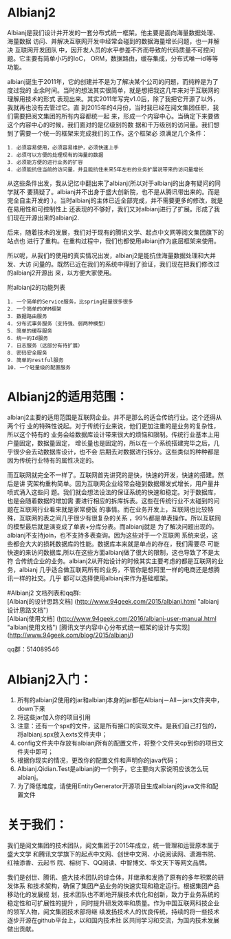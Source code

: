 # Albianj2
Albianj是我们设计并开发的一套分布式统一框架。他主要是面向海量数据处理、海量数据
访问、并解决互联网开发中经常会碰到的数据海量增长问题，也一并解决 互联网开发团队
中，因开发人员的水平参差不齐而导致的代码质量不可控问题。它主要有简单小巧的IoC，
ORM，数据路由，缓存集成，分布式唯一id等等功能。  

albianj诞生于2011年，它的创建并不是为了解决某个公司的问题，而纯粹是为了度过我的
业余时间。当时的想法其实很简单，就是想把我这几年来对于互联网的理解用技术的形式
表现出来。其实2011年写完v1.0后，除了我把它开源了以外，我就再也没有去管过它。直
到2015年的4月份，当时我已经在阅文集团任职，我们需要把阅文集团的所有内容都统一起
来，形成一个内容中心。当确定下来要做这个内容中心的时候，我们面对的是亿级别的数
据和千万级别的访问量。我们想到了需要一个统一的框架来完成我们的工作。这个框架必
须满足几个条件：  

    1. 必须容易使用，必须容易维护，必须快速上手  
    2. 必须可以方便的处理现有的海量的数据  
    3. 必须能方便的进行业务的扩容  
    4. 必须能抗住当前的访问量，并且能抗住未来5年左右的业务扩展说带来的访问量增长  

从这些条件出发，我从记忆中翻出来了albianj(所以对于albianj的出身有疑问的同学就不
要猜疑了。albianj并不出身于盛大创新院，也不是从腾讯带出来的。而是完全自主开发的
）。当时albianj的主体已近全部完成，并不需要更多的修改，就是在易用性和可控制性上
还表现的不够好，我们又对albianj进行了扩展。形成了我们现在开源出来的albianj2.  

后来，随着技术的发展，我们对于现有的腾讯文学、起点中文网等阅文集团旗下的站点也
进行了重构。在重构过程中，我们也都使用albianj作为底层框架来使用。  

所以呢，从我们的使用的真实情况出发，albianj2是能抗住海量数据处理和大并发、大访
问量的。既然已近在我们的系统中得到了验证，我们现在把我们修改过的albianj2开源出
来，以方便大家使用。  

附albianj2的功能列表  

    1. 一个简单的Service服务，比spring轻量很多很多  
    2. 一个简单的ORM框架  
    3. 数据路由服务  
    4. 分布式事务服务（支持强、弱两种模型）  
    5. 简单的缓存服务  
    6. 统一的Id服务  
    7. 日志服务（这部分有待扩展）  
    8. 密码安全服务  
    9. 简单的restful服务  
    10. 一个轻量级的配置服务  

# Albianj2的适用范围：  

albianj2主要的适用范围是互联网企业。并不是那么的适合传统行业。这个还得从两个行
业的特殊性说起。对于传统行业来说，他们更加注重的是业务的复杂性，所以这个特有的
业务会给数据库设计带来很大的烦恼和限制。传统行业基本上用户量固定，数据量固定，
增长量也是固定的，所以在一个系统搭建完毕之后，几乎很少会去动数据库设计，也不会
后期去对数据进行拆分。这些类似的种种都是因为传统行业特有的属性决定的。  

而互联网就完全不一样了。互联网首先讲究的是快，快速的开发，快速的搭建。然后是讲
究架构重构简单。因为互联网企业经常会碰到数据爆发式增长，用户量井喷式涌入这些问
题。我们就会想法设法的保证系统的快速和稳定。对于数据库，也是会随着数据的增加需
要进行相应的拆库拆表。这些在传统行业不太碰到的问题在互联网行业看来就是家常便饭
的事情。而在业务开发上，互联网也比较特殊，互联网的表之间几乎很少有很复杂的关系
，99%都是单表操作。所以互联网的模型最后就是演变成了单表+分库分表。而albianj就是
为了解决问题出现的。albianj不支持join，也不支持多表查询。因为这些对于一个互联网
系统来说，这些都会大大的损耗数据库的性能。数据库本来就是单点的存在，我们需要尽
可能快速的来访问数据库,所以在这些方面albianj做了很大的限制，这也导致了不是太符
合传统企业的业务。albianj2从开始设计的时候其实主要考虑的都是互联网的业务，albianj
几乎适合做互联网所有的业务，不管你是想阿里一样的电商还是想腾讯一样的社交。几乎
都可以选择使用albianj来作为基础框架。  

#Albianj2 文档列表和qq群:  
[Albianj的设计思路文档] (http://www.94geek.com/2015/albianj.html "albianj设计思路文档")  
[Albianj使用文档] (http://www.94geek.com/2016/albianj-user-manual.html "albianj使用文档")
[腾讯文学内容中心分布式统一框架的设计与实现] (http://www.94geek.com/blog/2015/albianj/)

qq群：514089546

# Albianj2入门：  
1. 所有的albianj2使用的jar和albianj本身的jar都在Albianj－All－jars文件夹中，down下来  
2. 将这些jar加入你的项目引用  
3. 注意：还有一个spx的文件，这是所有接口的实现文件。是我们自己打包的，将albianj.spx放入exts文件夹中；  
4. config文件夹中存放有albianj所有的配置文件，将整个文件夹cp到你的项目文件夹中即可；  
5. 根据你现实的情况，更改你的配置文件和声明你的java代码；  
6. Albianj.Qidian.Test是albianj的一个例子，它主要向大家说明应该怎么玩albianj。  
7. 为了降低难度，请使用EntityGenerator开源项目生成albianj的java文件和配置文件  

# 关于我们：  

我们是阅文集团的技术团队，阅文集团于2015年成立，统一管理和运营原本属于盛大文学
和腾讯文学旗下的起点中文网、创世中文网、小说阅读网、潇湘书院、红袖添香、云起书
院、榕树下、QQ阅读、中智博文、华文天下等网文品牌。

我们是创世、腾讯、盛大技术团队的综合体，并继承和发扬了原有的多年积累的研发体系
和技术架构，确保了集团产品业务的快速实现和稳定运行。根据集团产品移动化的发展规
划，技术团队也不断地开展技术优化和创新，致力于业务系统的稳定性和可扩展性的提升
，同时提升研发效率和质量。作为中国互联网科技企业的领军人物，阅文集团技术部将继
续发扬技术人的优良传统，持续的将一些技术逐步开源在github平台上，以和国内技术社
区共同学习和交流，为国内技术发展做出贡献。

